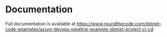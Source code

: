 # Documentation

Full documentation is available at https://www.roundthecode.com/dotnet-code-examples/azure-devops-pipeline-example-dotnet-project-ci-cd
